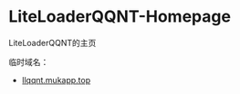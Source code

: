 # LiteLoaderQQNT-Homepage

LiteLoaderQQNT的主页

临时域名：
- <a href="https://llqqnt.mukapp.top/" target="_blank"> llqqnt.mukapp.top </a>
